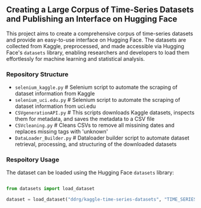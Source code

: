 ## Creating a Large Corpus of Time-Series Datasets and Publishing an Interface on Hugging Face ##

This project aims to create a comprehensive corpus of time-series datasets and provide an easy-to-use interface on Hugging Face. The datasets are collected from Kaggle, preprocessed, and made accessible via Hugging Face's `datasets` library, enabling researchers and developers to load them effortlessly for machine learning and statistical analysis.

### Repository Structure ###

- `selenium_kaggle.py`        # Selenium script to automate the scraping of dataset information from Kaggle
- `selenium_uci.edu.py`       # Selenium script to automate the scraping of dataset information from uci.edu
- `CSVgenerationAPI.py`       # This scripts downloads Kaggle datasets, inspects them for metadata, and saves the metadata to a CSV file
- `CSVcleaning.py`            # Cleans CSVs to remove all missining dates and replaces missing tags with 'unknown'
- `DataLoader_Builder.py`     # Dataloader builder script to automate dataset retrieval, processing, and structuring of the downloaded datasets

### Respoitory Usage

The dataset can be loaded using the Hugging Face `datasets` library:

```python

from datasets import load_dataset

dataset = load_dataset("ddrg/kaggle-time-series-datasets", "TIME_SERIES", trust_remote_code = TRUE)


```
